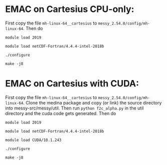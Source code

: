 EMAC on Cartesius CPU-only:
===========================
First copy the file ``mh-linux-64__cartesius`` to ``messy_2.54.0/config/mh-linux-64``. Then do 
```
module load 2019

module load netCDF-Fortran/4.4.4-intel-2018b

./configure

make -j8
```

EMAC on Cartesius with CUDA:
============================
First copy the file ``mh-linux-64__cartesius`` to ``messy_2.54.0/config/mh-linux-64``. Clone the medina package and copy (or link) the source directory into messy-src/messy/util. Then run ```python f2c_alpha.py``` in the util directory and the cuda code gets generated.
Then do 
```
module load 2019

module load netCDF-Fortran/4.4.4-intel-2018b

module load CUDA/10.1.243

./configure

make -j8
```
